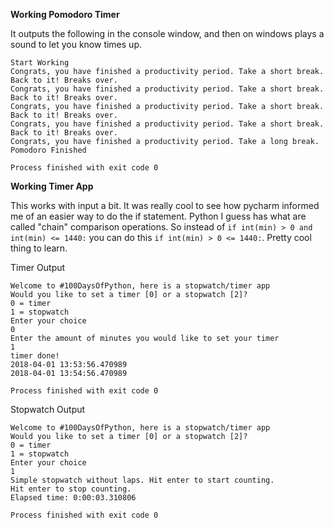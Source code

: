 **Working Pomodoro Timer**

It outputs the following in the console window, and then on windows plays a sound to let you know times up.

    Start Working
    Congrats, you have finished a productivity period. Take a short break.
    Back to it! Breaks over.
    Congrats, you have finished a productivity period. Take a short break.
    Back to it! Breaks over.
    Congrats, you have finished a productivity period. Take a short break.
    Back to it! Breaks over.
    Congrats, you have finished a productivity period. Take a short break.
    Back to it! Breaks over.
    Congrats, you have finished a productivity period. Take a long break.
    Pomodoro Finished

    Process finished with exit code 0

**Working Timer App**

This works with input a bit. It was really cool to see how pycharm informed me of an easier way to do the if statement.
Python I guess has what are called "chain" comparison operations. So instead of `if int(min) > 0 and int(min) <= 1440:` you can do this `if int(min) > 0 <= 1440:`.
Pretty cool thing to learn. 

Timer Output

    Welcome to #100DaysOfPython, here is a stopwatch/timer app
    Would you like to set a timer [0] or a stopwatch [2]?
    0 = timer
    1 = stopwatch
    Enter your choice
    0
    Enter the amount of minutes you would like to set your timer
    1
    timer done!
    2018-04-01 13:53:56.470989
    2018-04-01 13:54:56.470989
    
    Process finished with exit code 0


Stopwatch Output

    Welcome to #100DaysOfPython, here is a stopwatch/timer app
    Would you like to set a timer [0] or a stopwatch [2]?
    0 = timer
    1 = stopwatch
    Enter your choice
    1
    Simple stopwatch without laps. Hit enter to start counting.
    Hit enter to stop counting.
    Elapsed time: 0:00:03.310806
    
    Process finished with exit code 0
